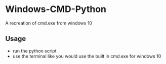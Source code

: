 # Windows-CMD-Python
A recreation of cmd.exe from windows 10

## Usage
- run the python script
- use the terminal like you would use the built in cmd.exe for windows 10
